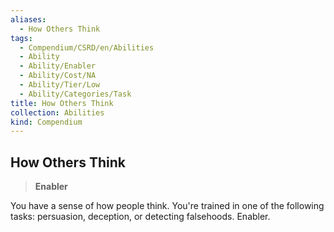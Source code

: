 ```yaml
---
aliases:
  - How Others Think
tags:
  - Compendium/CSRD/en/Abilities
  - Ability
  - Ability/Enabler
  - Ability/Cost/NA
  - Ability/Tier/Low
  - Ability/Categories/Task
title: How Others Think
collection: Abilities
kind: Compendium
---
```

## How Others Think  
>**Enabler**
  
You have a sense of how people think. You're trained in one of the following tasks: persuasion, deception, or detecting falsehoods. Enabler.